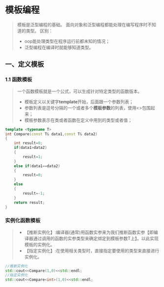 # 模板编程
> 模板是泛型编程的基础。 面向对象和泛型编程都能处理在编写程序时不知道的类型。
> 区别：
> - oop能处理类型在程序运行前都未知的情况；
> - 泛型编程在编译时就能够知道类型。

## 一、定义模板
### 1.1 函数模板
> 一个函数模板就是一个公式，可以生成针对特定类型的函数版本。
> - 模板定义以关键字**template**开始，后面跟一个参数列表；
> - 参数列表是逗号分隔的一个或者多个**模板参数**的列表，使用<>包围起来；
> - 模板参数表示在类或者函数在定义中用到的类型或者值；


```c++
template <typename T>
int Compare(const T& data1,const T& data2)
{
    int result=0;
    if(data1>data2)
    {
        result=1;
    }
    else if(data1==data2)
    {
        result=0;
    }
    else
    {
        result=-1;
    }
    return result;
}
```

### 实例化函数模板
> - 【推断实例化】:编译器(通常)用函数实参来为我们推断函数实参【即编译器通过调用的函数的实参类型来确定绑定到模板参数T上】。以此实现模板的实例化。
> - 【指定实例化】:在使用相关类型时，直接指定要使用的类型来直接进行实例化。

```c++
//推断实例化
std::cout<<Compare(1,0)<<std::endl;
//指定实例化
std::cout<<Compare<int>(1,0)<<std::endl;
```

